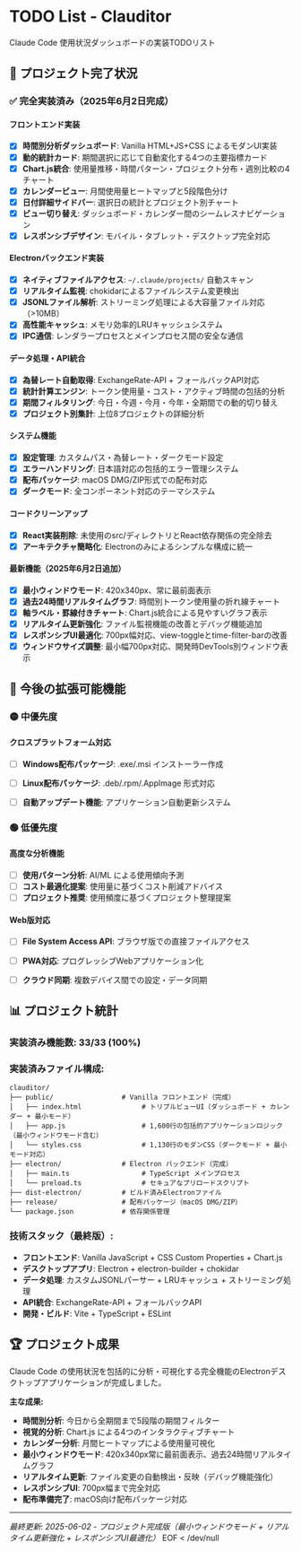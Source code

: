 # TODO List - Clauditor

Claude Code 使用状況ダッシュボードの実装TODOリスト

## 🎯 プロジェクト完了状況

### ✅ 完全実装済み（2025年6月2日完成）

#### フロントエンド実装
- [x] **時間別分析ダッシュボード**: Vanilla HTML+JS+CSS によるモダンUI実装
- [x] **動的統計カード**: 期間選択に応じて自動変化する4つの主要指標カード
- [x] **Chart.js統合**: 使用量推移・時間パターン・プロジェクト分布・週別比較の4チャート
- [x] **カレンダービュー**: 月間使用量ヒートマップと5段階色分け
- [x] **日付詳細サイドバー**: 選択日の統計とプロジェクト別チャート
- [x] **ビュー切り替え**: ダッシュボード・カレンダー間のシームレスナビゲーション
- [x] **レスポンシブデザイン**: モバイル・タブレット・デスクトップ完全対応

#### Electronバックエンド実装
- [x] **ネイティブファイルアクセス**: `~/.claude/projects/` 自動スキャン
- [x] **リアルタイム監視**: chokidarによるファイルシステム変更検出
- [x] **JSONLファイル解析**: ストリーミング処理による大容量ファイル対応（>10MB）
- [x] **高性能キャッシュ**: メモリ効率的LRUキャッシュシステム
- [x] **IPC通信**: レンダラープロセスとメインプロセス間の安全な通信

#### データ処理・API統合
- [x] **為替レート自動取得**: ExchangeRate-API + フォールバックAPI対応
- [x] **統計計算エンジン**: トークン使用量・コスト・アクティブ時間の包括的分析
- [x] **期間フィルタリング**: 今日・今週・今月・今年・全期間での動的切り替え
- [x] **プロジェクト別集計**: 上位8プロジェクトの詳細分析

#### システム機能
- [x] **設定管理**: カスタムパス・為替レート・ダークモード設定
- [x] **エラーハンドリング**: 日本語対応の包括的エラー管理システム
- [x] **配布パッケージ**: macOS DMG/ZIP形式での配布対応
- [x] **ダークモード**: 全コンポーネント対応のテーマシステム

#### コードクリーンアップ
- [x] **React実装削除**: 未使用のsrc/ディレクトリとReact依存関係の完全除去
- [x] **アーキテクチャ簡略化**: Electronのみによるシンプルな構成に統一

#### 最新機能（2025年6月2日追加）
- [x] **最小ウィンドウモード**: 420x340px、常に最前面表示
- [x] **過去24時間リアルタイムグラフ**: 時間別トークン使用量の折れ線チャート
- [x] **軸ラベル・罫線付きチャート**: Chart.js統合による見やすいグラフ表示
- [x] **リアルタイム更新強化**: ファイル監視機能の改善とデバッグ機能追加
- [x] **レスポンシブUI最適化**: 700px幅対応、view-toggleとtime-filter-barの改善
- [x] **ウィンドウサイズ調整**: 最小幅700px対応、開発時DevTools別ウィンドウ表示

## 🚀 今後の拡張可能機能

### 🟡 中優先度

#### クロスプラットフォーム対応
- [ ] **Windows配布パッケージ**: .exe/.msi インストーラー作成
- [ ] **Linux配布パッケージ**: .deb/.rpm/.AppImage 形式対応
- [ ] **自動アップデート機能**: アプリケーション自動更新システム


### 🟢 低優先度

#### 高度な分析機能
- [ ] **使用パターン分析**: AI/ML による使用傾向予測
- [ ] **コスト最適化提案**: 使用量に基づくコスト削減アドバイス
- [ ] **プロジェクト推奨**: 使用頻度に基づくプロジェクト整理提案

#### Web版対応
- [ ] **File System Access API**: ブラウザ版での直接ファイルアクセス
- [ ] **PWA対応**: プログレッシブWebアプリケーション化
- [ ] **クラウド同期**: 複数デバイス間での設定・データ同期


## 📊 プロジェクト統計

### 実装済み機能数: **33/33** (100%)
### 実装済みファイル構成:
```
clauditor/
├── public/                 # Vanilla フロントエンド（完成）
│   ├── index.html               # トリプルビューUI（ダッシュボード + カレンダー + 最小モード）
│   ├── app.js                   # 1,600行の包括的アプリケーションロジック（最小ウィンドウモード含む）
│   └── styles.css               # 1,130行のモダンCSS（ダークモード + 最小モード対応）
├── electron/               # Electron バックエンド（完成）
│   ├── main.ts                  # TypeScript メインプロセス
│   └── preload.ts               # セキュアなプリロードスクリプト
├── dist-electron/          # ビルド済みElectronファイル
├── release/                # 配布パッケージ（macOS DMG/ZIP）
└── package.json            # 依存関係管理
```

### 技術スタック（最終版）:
- **フロントエンド**: Vanilla JavaScript + CSS Custom Properties + Chart.js
- **デスクトップアプリ**: Electron + electron-builder + chokidar
- **データ処理**: カスタムJSONLパーサー + LRUキャッシュ + ストリーミング処理
- **API統合**: ExchangeRate-API + フォールバックAPI
- **開発・ビルド**: Vite + TypeScript + ESLint

## 🏆 プロジェクト成果

Claude Code の使用状況を包括的に分析・可視化する完全機能のElectronデスクトップアプリケーションが完成しました。

**主な成果:**
- **時間別分析**: 今日から全期間まで5段階の期間フィルター
- **視覚的分析**: Chart.js による4つのインタラクティブチャート
- **カレンダー分析**: 月間ヒートマップによる使用量可視化
- **最小ウィンドウモード**: 420x340px常に最前面表示、過去24時間リアルタイムグラフ
- **リアルタイム更新**: ファイル変更の自動検出・反映（デバッグ機能強化）
- **レスポンシブUI**: 700px幅まで完全対応
- **配布準備完了**: macOS向け配布パッケージ対応

---

*最終更新: 2025-06-02 - プロジェクト完成版（最小ウィンドウモード + リアルタイム更新強化 + レスポンシブUI最適化）*
EOF < /dev/null